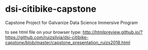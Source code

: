 # dsi-citibike-capstone
Capstone Project for Galvanize Data Science Immersive Program

to see html file on your browser type: http://htmlpreview.github.io/?https://github.com/ruizsilvia/dsi-citibike-capstone/blob/master/capstone_presentation_ruizs2018.html
